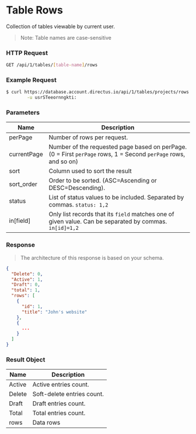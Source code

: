 # Table Rows

Collection of tables viewable by current user.

> Note: Table names are case-sensitive

### HTTP Request

```bash
GET /api/1/tables/[table-name]/rows
```

### Example Request

```bash
$ curl https://database.account.directus.io/api/1/tables/projects/rows \
        -u usrSTeeornngkti:
```

### Parameters

Name        | Description
----------- | ------------
perPage     | Number of rows per request.
currentPage | Number of the requested page based on perPage. (0 = First `perPage` rows, 1 = Second `perPage` rows, and so on)
sort        | Column used to sort the result
sort_order  | Order to be sorted. (ASC=Ascending or DESC=Descending).
status      | List of status values to be included. Separated by commas. `status: 1,2`
in[field]   | Only list records that its `field` matches one of given value. Can be separated by commas. `in[id]=1,2`

### Response

> The architecture of this response is based on your schema.

```json
{
  "Delete": 0,
  "Active": 1,
  "Draft": 0,
  "total": 1,
  "rows": [
    {
      "id": 1,
      "title": "John's website"
    },
    {
      ...
    }
  ]
}
```

### Result Object

Name        | Description
----------- | ------------
Active      | Active entries count.
Delete      | Soft-delete entries count.
Draft       | Draft entries count.
Total       | Total entries count.
rows        | Data rows
